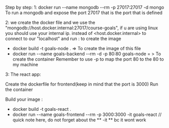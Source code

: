Step by step:
1:
docker run --name mongodb --rm -p 27017:27017 -d mongo
To run a mongodb and expose the port 27017 that is the port that is defined

2:
we create the docker file and we use the "mongodb://host.docker.internal:27017/course-goals", 
if u are using linux you should use your internal ip. instead of <host.docker.internal>
to connect to our "localhost"
and run : to create the image

- docker build -t goals-node . => To create the image of this file
- docker run --name goals-backend --rm -d -p 80:80 goals-node = > To create the container
  Remember to use -p to map the port 80 to the 80 to my machine

3: The react app:

Create the dockerfile for frontend(keep in mind that the port is 3000)
Run the container

Build your image :

- docker build -t goals-react .
- docker run --name goals-frontend --rm -p 3000:3000 -it goals-react // quick note here, do not forget about the ** -it **  bc it wont work 
